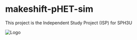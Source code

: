 # makeshift-pHET-sim

This project is the Independent Study Project (ISP) for SPH3U

![Logo](https://i.imgur.com/wXRZ2Xq.png)


